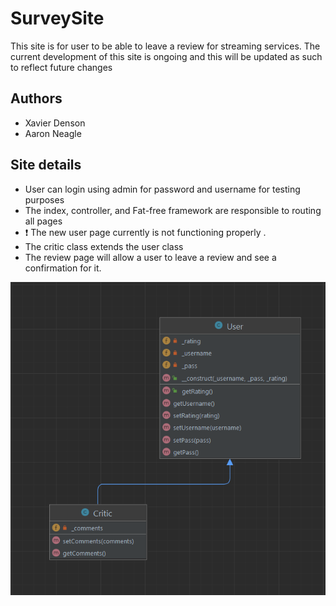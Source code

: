 # SurveySite
This site is for user to be able to leave a review for streaming services. The current development 
of this site is ongoing and this will be updated as such to reflect future changes

## Authors
- Xavier Denson
- Aaron Neagle

## Site details
- User can login using admin for password and username for testing purposes
- The index, controller, and Fat-free framework are responsible to routing all pages
- ❗ The new user page currently is not functioning properly .
- The critic class extends the user class
- The review page will allow a user to leave a review and see a confirmation for it.

![Uml](https://github.com/Vaderprograms253/SurveySite/blob/main/images/uml.png?raw=true "This is our uml diagram")
